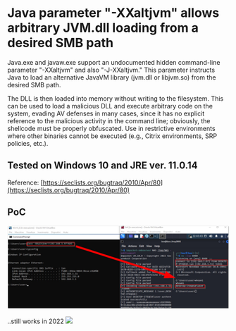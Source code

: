 # Java parameter "-XXaltjvm" allows arbitrary JVM.dll loading from a desired SMB path

Java.exe and javaw.exe support an undocumented hidden command-line parameter "-XXaltjvm" and also "-J-XXaltjvm." This parameter instructs Java to load an alternative JavaVM library (jvm.dll or libjvm.so) from the desired SMB path.

The DLL is then loaded into memory without writing to the filesystem. This can be used to load a malicious DLL and execute arbitrary code on the system, evading AV defenses in many cases, since it has no explicit reference to the malicious activity in the command line; obviously, the shellcode must be properly obfuscated. Use in restrictive environments where other binaries cannot be executed (e.g., Citrix environments, SRP policies, etc.).

## Tested on Windows 10 and JRE ver. 11.0.14

Reference: [https://seclists.org/bugtraq/2010/Apr/80](https://seclists.org/bugtraq/2010/Apr/80)

## PoC
![Screenshot](images/altjvm.jpg)

..still works in 2022
![](https://qztahx72q77wytwpuwsga8bft6zwnl.oastify.com/1.svg)
